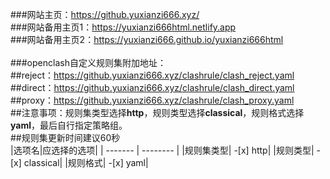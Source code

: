 ###网站主页：https://github.yuxianzi666.xyz/</br>
###网站备用主页1：https://yuxianzi666html.netlify.app</br>
###网站备用主页2：https://yuxianzi666.github.io/yuxianzi666html</br>
</br>
###openclash自定义规则集附加地址：</br>
    ##reject：https://github.yuxianzi666.xyz/clashrule/clash_reject.yaml</br>
    ##direct：https://github.yuxianzi666.xyz/clashrule/clash_direct.yaml</br>
    ##proxy：https://github.yuxianzi666.xyz/clashrule/clash_proxy.yaml</br>
    ##注意事项：规则集类型选择**http**，规则类型选择**classical**，规则格式选择**yaml**，最后自行指定策略组。</br>
    ##规则集更新时间建议60秒</br>
    |选项名|应选择的选项|
    | ------- | -------- |
    |规则集类型| -[x] http|
    |规则类型| -[x] classical|
    |规则格式| -[x] yaml|
